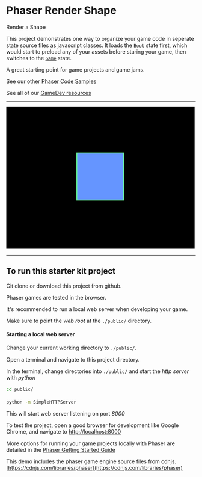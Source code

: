 # Phaser Render Shape

Render a Shape

This project demonstrates one way to organize your game code in seperate state source files as javascript classes.
It loads the [`Boot`](/public/js/states/boot.js) state first, which would start to preload any of your assets before staring your game, then switches to the [`Game`](/public/js/states/game.js) state.

A great starting point for game projects and game jams.

See our other [Phaser Code Samples](https://github.com/GomaGames?query=Phaser)

See all of our [GameDev resources](http://gomagames.github.io/)

----


![shape](/doc/shape.png)


----

## To run this starter kit project

Git clone or download this project from github.

Phaser games are tested in the browser.

It's recommended to run a local web server when developing your game.

Make sure to point the *web root* at the `./public/` directory.

#### Starting a local web server

Change your current working directory to `./public/`.

Open a terminal and navigate to this project directory.

In the terminal, change directories into `./public/` and start the *http server* with *python*

```bash
cd public/

python -m SimpleHTTPServer
```

This will start web server listening on port *8000*

To test the project, open a good browser for development like Google Chrome, and navigate to [http://localhost:8000](http://localhost:8000)


More options for running your game projects locally with Phaser are detailed in the [Phaser Getting Started Guide](http://phaser.io/tutorials/getting-started/part2)

This demo includes the phaser game engine source files from cdnjs. [https://cdnjs.com/libraries/phaser](https://cdnjs.com/libraries/phaser)

